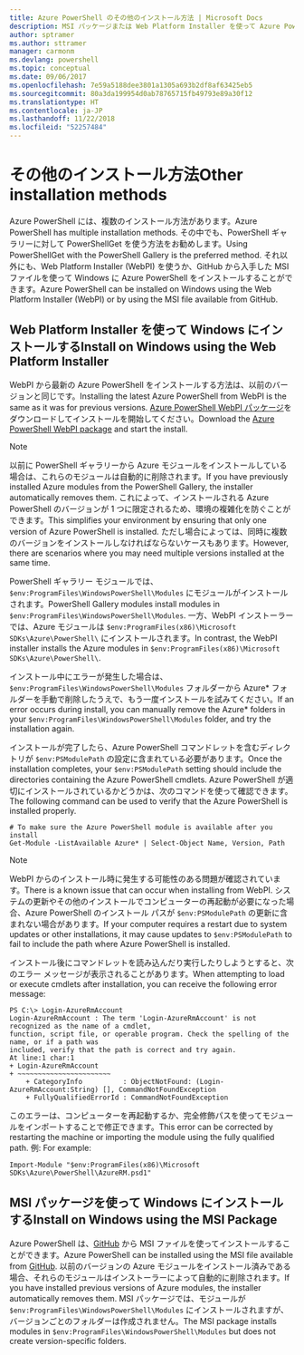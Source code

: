 ```yaml
---
title: Azure PowerShell のその他のインストール方法 | Microsoft Docs
description: MSI パッケージまたは Web Platform Installer を使って Azure PowerShell をインストールする方法について説明します。
author: sptramer
ms.author: sttramer
manager: carmonm
ms.devlang: powershell
ms.topic: conceptual
ms.date: 09/06/2017
ms.openlocfilehash: 7e59a5188dee3801a1305a693b2df8af63425eb5
ms.sourcegitcommit: 80a3da199954d0ab78765715fb49793e89a30f12
ms.translationtype: HT
ms.contentlocale: ja-JP
ms.lasthandoff: 11/22/2018
ms.locfileid: "52257484"
---
```

# <a name="other-installation-methods"></a><span data-ttu-id="bfb82-103">その他のインストール方法</span><span class="sxs-lookup"><span data-stu-id="bfb82-103">Other installation methods</span></span>

<span data-ttu-id="bfb82-104">Azure PowerShell には、複数のインストール方法があります。</span><span class="sxs-lookup"><span data-stu-id="bfb82-104">Azure PowerShell has multiple installation methods.</span></span> <span data-ttu-id="bfb82-105">その中でも、PowerShell ギャラリーに対して PowerShellGet を使う方法をお勧めします。</span><span class="sxs-lookup"><span data-stu-id="bfb82-105">Using PowerShellGet with the PowerShell Gallery is the preferred method.</span></span> <span data-ttu-id="bfb82-106">それ以外にも、Web Platform Installer (WebPI) を使うか、GitHub から入手した MSI ファイルを使って Windows に Azure PowerShell をインストールすることができます。</span><span class="sxs-lookup"><span data-stu-id="bfb82-106">Azure PowerShell can be installed on Windows using the Web Platform Installer (WebPI) or by using the MSI file available from GitHub.</span></span>
 
## <a name="install-on-windows-using-the-web-platform-installer"></a><span data-ttu-id="bfb82-107">Web Platform Installer を使って Windows にインストールする</span><span class="sxs-lookup"><span data-stu-id="bfb82-107">Install on Windows using the Web Platform Installer</span></span>

<span data-ttu-id="bfb82-108">WebPI から最新の Azure PowerShell をインストールする方法は、以前のバージョンと同じです。</span><span class="sxs-lookup"><span data-stu-id="bfb82-108">Installing the latest Azure PowerShell from WebPI is the same as it was for previous versions.</span></span>
<span data-ttu-id="bfb82-109">[Azure PowerShell WebPI パッケージ](http://aka.ms/webpi-azps)をダウンロードしてインストールを開始してください。</span><span class="sxs-lookup"><span data-stu-id="bfb82-109">Download the [Azure PowerShell WebPI package](http://aka.ms/webpi-azps) and start the install.</span></span>

> [!NOTE]
> <span data-ttu-id="bfb82-110">以前に PowerShell ギャラリーから Azure モジュールをインストールしている場合は、これらのモジュールは自動的に削除されます。</span><span class="sxs-lookup"><span data-stu-id="bfb82-110">If you have previously installed Azure modules from the PowerShell Gallery, the installer automatically removes them.</span></span> <span data-ttu-id="bfb82-111">これによって、インストールされる Azure PowerShell のバージョンが 1 つに限定されるため、環境の複雑化を防ぐことができます。</span><span class="sxs-lookup"><span data-stu-id="bfb82-111">This simplifies your environment by ensuring that only one version of Azure PowerShell is installed.</span></span> <span data-ttu-id="bfb82-112">ただし場合によっては、同時に複数のバージョンをインストールしなければならないケースもあります。</span><span class="sxs-lookup"><span data-stu-id="bfb82-112">However, there are scenarios where you may need multiple versions installed at the same time.</span></span>
>
> <span data-ttu-id="bfb82-113">PowerShell ギャラリー モジュールでは、`$env:ProgramFiles\WindowsPowerShell\Modules` にモジュールがインストールされます。</span><span class="sxs-lookup"><span data-stu-id="bfb82-113">PowerShell Gallery modules install modules in `$env:ProgramFiles\WindowsPowerShell\Modules`.</span></span> <span data-ttu-id="bfb82-114">一方、WebPI インストーラーでは、Azure モジュールは `$env:ProgramFiles(x86)\Microsoft SDKs\Azure\PowerShell\` にインストールされます。</span><span class="sxs-lookup"><span data-stu-id="bfb82-114">In contrast, the WebPI installer installs the Azure modules in `$env:ProgramFiles(x86)\Microsoft SDKs\Azure\PowerShell\`.</span></span>
>
> <span data-ttu-id="bfb82-115">インストール中にエラーが発生した場合は、`$env:ProgramFiles\WindowsPowerShell\Modules` フォルダーから Azure\* フォルダーを手動で削除したうえで、もう一度インストールを試みてください。</span><span class="sxs-lookup"><span data-stu-id="bfb82-115">If an error occurs during install, you can manually remove the Azure\* folders in your `$env:ProgramFiles\WindowsPowerShell\Modules` folder, and try the installation again.</span></span>

<span data-ttu-id="bfb82-116">インストールが完了したら、Azure PowerShell コマンドレットを含むディレクトリが `$env:PSModulePath` の設定に含まれている必要があります。</span><span class="sxs-lookup"><span data-stu-id="bfb82-116">Once the installation completes, your `$env:PSModulePath` setting should include the directories containing the Azure PowerShell cmdlets.</span></span> <span data-ttu-id="bfb82-117">Azure PowerShell が適切にインストールされているかどうかは、次のコマンドを使って確認できます。</span><span class="sxs-lookup"><span data-stu-id="bfb82-117">The following command can be used to verify that the Azure PowerShell is installed properly.</span></span>

```powershell-interactive
# To make sure the Azure PowerShell module is available after you install
Get-Module -ListAvailable Azure* | Select-Object Name, Version, Path
```

> [!NOTE]
> <span data-ttu-id="bfb82-118">WebPI からのインストール時に発生する可能性のある問題が確認されています。</span><span class="sxs-lookup"><span data-stu-id="bfb82-118">There is a known issue that can occur when installing from WebPI.</span></span> <span data-ttu-id="bfb82-119">システムの更新やその他のインストールでコンピューターの再起動が必要になった場合、Azure PowerShell のインストール パスが `$env:PSModulePath` の更新に含まれない場合があります。</span><span class="sxs-lookup"><span data-stu-id="bfb82-119">If your computer requires a restart due to system updates or other installations, it may cause updates to `$env:PSModulePath` to fail to include the path where Azure PowerShell is installed.</span></span>

<span data-ttu-id="bfb82-120">インストール後にコマンドレットを読み込んだり実行したりしようとすると、次のエラー メッセージが表示されることがあります。</span><span class="sxs-lookup"><span data-stu-id="bfb82-120">When attempting to load or execute cmdlets after installation, you can receive the following error message:</span></span>

```output
PS C:\> Login-AzureRmAccount
Login-AzureRmAccount : The term 'Login-AzureRmAccount' is not recognized as the name of a cmdlet,
function, script file, or operable program. Check the spelling of the name, or if a path was
included, verify that the path is correct and try again.
At line:1 char:1
+ Login-AzureRmAccount
+ ~~~~~~~~~~~~~~~~~~~~~~~
    + CategoryInfo          : ObjectNotFound: (Login-AzureRmAccount:String) [], CommandNotFoundException
    + FullyQualifiedErrorId : CommandNotFoundException
```

<span data-ttu-id="bfb82-121">このエラーは、コンピューターを再起動するか、完全修飾パスを使ってモジュールをインポートすることで修正できます。</span><span class="sxs-lookup"><span data-stu-id="bfb82-121">This error can be corrected by restarting the machine or importing the module using the fully qualified path.</span></span> <span data-ttu-id="bfb82-122">例: </span><span class="sxs-lookup"><span data-stu-id="bfb82-122">For example:</span></span>

```powershell-interactive
Import-Module "$env:ProgramFiles(x86)\Microsoft SDKs\Azure\PowerShell\AzureRM.psd1"
```

## <a name="install-on-windows-using-the-msi-package"></a><span data-ttu-id="bfb82-123">MSI パッケージを使って Windows にインストールする</span><span class="sxs-lookup"><span data-stu-id="bfb82-123">Install on Windows using the MSI Package</span></span>

<span data-ttu-id="bfb82-124">Azure PowerShell は、[GitHub](https://github.com/Azure/azure-powershell/releases/latest) から MSI ファイルを使ってインストールすることができます。</span><span class="sxs-lookup"><span data-stu-id="bfb82-124">Azure PowerShell can be installed using the MSI file available from [GitHub](https://github.com/Azure/azure-powershell/releases/latest).</span></span> <span data-ttu-id="bfb82-125">以前のバージョンの Azure モジュールをインストール済みである場合、それらのモジュールはインストーラーによって自動的に削除されます。</span><span class="sxs-lookup"><span data-stu-id="bfb82-125">If you have installed previous versions of Azure modules, the installer automatically removes them.</span></span> <span data-ttu-id="bfb82-126">MSI パッケージでは、モジュールが `$env:ProgramFiles\WindowsPowerShell\Modules` にインストールされますが、バージョンごとのフォルダーは作成されません。</span><span class="sxs-lookup"><span data-stu-id="bfb82-126">The MSI package installs modules in `$env:ProgramFiles\WindowsPowerShell\Modules` but does not create version-specific folders.</span></span>

